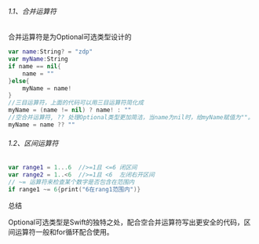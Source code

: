 ###### 1.1、合并运算符

合并运算符是为Optional可选类型设计的

```swift
var name:String? = "zdp"
var myName:String
if name == nil{
    name = ""
}else{
    myName = name!
}
//三目运算符，上面的代码可以用三目运算符简化成
myName = (name != nil) ? name! : ""
//空合并运算符, ?? 处理Optional类型更加简洁，当name为nil时，给myName赋值为""。
myName = name ?? ""
```

###### 1.2、区间运算符

```swift
var range1 = 1...6  //>=1且 <=6 闭区间
var range2 = 1..<6  //>=1且 <6  左闭右开区间
// ~= 运算符来检查某个数字是否包含在范围内
if range1 ~= 6{print("6在rang1范围内")} 
```

总结

Optional可选类型是Swift的独特之处，配合空合并运算符写出更安全的代码，区间运算符一般和for循环配合使用。

